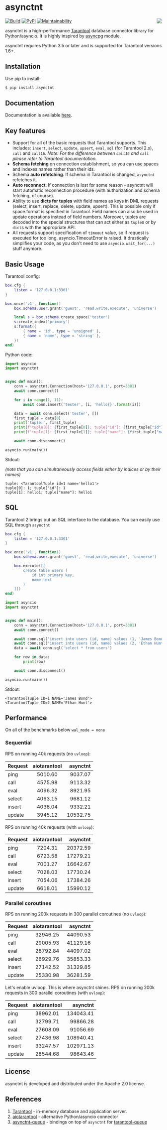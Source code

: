 # asynctnt

[![Build](https://github.com/igorcoding/asynctnt/actions/workflows/actions.yaml/badge.svg?branch=master)](https://github.com/igorcoding/asynctnt/actions)
[![PyPI](https://img.shields.io/pypi/v/asynctnt.svg)](https://pypi.python.org/pypi/asynctnt)
[![Maintainability](https://api.codeclimate.com/v1/badges/6cec8adae280cda3e161/maintainability)](https://codeclimate.com/github/igorcoding/asynctnt/maintainability)
<a href="http://tarantool.org">
	<img src="https://avatars2.githubusercontent.com/u/2344919?v=2&s=250" align="right">
</a>

asynctnt is a high-performance [Tarantool](https://tarantool.org/) database
connector library for Python/asyncio. It is highly inspired by
[asyncpg](https://github.com/MagicStack/asyncpg) module.

asynctnt requires Python 3.5 or later and is supported for Tarantool
versions 1.6+.


## Installation
Use pip to install:
```bash
$ pip install asynctnt
```


## Documentation

Documentation is available [here](https://igorcoding.github.io/asynctnt).


## Key features

* Support for all of the basic requests that Tarantool supports. This includes:
  `insert`, `select`, `update`, `upsert`, `eval`, `sql` (for Tarantool 2.x),
  `call` and `call16`. _Note: For the difference between `call16` and `call`
  please refer to Tarantool documentation._
* **Schema fetching** on connection establishment, so you can use spaces and
  indexes names rather than their ids.
* Schema **auto refetching**. If schema in Tarantool is changed, `asynctnt`
  refetches it.
* **Auto reconnect**. If connection is lost for some reason - asynctnt will
  start automatic reconnection procedure (with authorization and schema
  fetching, of course).
* Ability to use **dicts for tuples** with field names as keys in DML requests
  (select, insert, replace, delete, update, upsert). This is possible only
  if space.format is specified in Tarantool. Field names can also be used
  in update operations instead of field numbers. Moreover, tuples are decoded
  into the special structures that can act either as `tuple`s or by `dict`s with
  the appropriate API.
* All requests support specification of `timeout` value, so if request is
  executed for too long, asyncio.TimeoutError is raised. It drastically
  simplifies your code, as you don't need to use `asyncio.wait_for(...)`
  stuff anymore.


## Basic Usage

Tarantool config:

```lua
box.cfg {
    listen = '127.0.0.1:3301'
}

box.once('v1', function()
    box.schema.user.grant('guest', 'read,write,execute', 'universe')

    local s = box.schema.create_space('tester')
    s:create_index('primary')
    s:format({
        { name = 'id', type = 'unsigned' },
        { name = 'name', type = 'string' },
    })
end)
```

Python code:
```python
import asyncio
import asynctnt


async def main():
    conn = asynctnt.Connection(host='127.0.0.1', port=3301)
    await conn.connect()

    for i in range(1, 11):
        await conn.insert('tester', [i, 'hello{}'.format(i)])

    data = await conn.select('tester', [])
    first_tuple = data[0]
    print('tuple:', first_tuple)
    print(f'tuple[0]: {first_tuple[0]}; tuple["id"]: {first_tuple["id"]}')
    print(f'tuple[1]: {first_tuple[1]}; tuple["name"]: {first_tuple["name"]}')

    await conn.disconnect()

asyncio.run(main())
```

Stdout:

*(note that you can simultaneously access fields either by indices
or by their names)*
```
tuple: <TarantoolTuple id=1 name='hello1'>
tuple[0]: 1; tuple["id"]: 1
tuple[1]: hello1; tuple["name"]: hello1
```

## SQL

Tarantool 2 brings out an SQL interface to the database. You can easily use SQL
through `asynctnt`

```lua
box.cfg {
    listen = '127.0.0.1:3301'
}

box.once('v1', function()
    box.schema.user.grant('guest', 'read,write,execute', 'universe')

    box.execute([[
        create table users (
            id int primary key,
            name text
        )
    ]])
end)
```

```python
import asyncio
import asynctnt


async def main():
    conn = asynctnt.Connection(host='127.0.0.1', port=3301)
    await conn.connect()

    await conn.sql("insert into users (id, name) values (1, 'James Bond')")
    await conn.sql("insert into users (id, name) values (2, 'Ethan Hunt')")
    data = await conn.sql('select * from users')

    for row in data:
        print(row)

    await conn.disconnect()

asyncio.run(main())
```

Stdout:
```
<TarantoolTuple ID=1 NAME='James Bond'>
<TarantoolTuple ID=2 NAME='Ethan Hunt'>
```

## Performance

On all of the benchmarks below `wal_mode = none`

### Sequential

RPS on running 40k requests (no `uvloop`):

| Request       | aiotarantool  | asynctnt  |
| ------------- |:-------------:| ---------:|
| ping          | 5010.60       | 9037.07   |
| call          | 4575.98       | 9113.32   |
| eval          | 4096.32       | 8921.95   |
| select        | 4063.15       | 9681.12   |
| insert        | 4038.04       | 9332.21   |
| update        | 3945.12       | 10532.75  |


RPS on running 40k requests (with `uvloop`):

| Request       | aiotarantool  | asynctnt  |
| ------------- |:-------------:| ---------:|
| ping          | 7204.31       | 20372.59  |
| call          | 6723.58       | 17279.21  |
| eval          | 7001.27       | 16642.67  |
| select        | 7028.03       | 17730.24  |
| insert        | 7054.06       | 17384.26  |
| update        | 6618.01       | 15990.12  |


### Parallel coroutines

RPS on running 200k requests in 300 parallel coroutines (no `uvloop`):

| Request       | aiotarantool  | asynctnt  |
| ------------- |:-------------:| ---------:|
| ping          | 32946.25      | 44090.53  |
| call          | 29005.93      | 41129.16  |
| eval          | 28792.84      | 44097.02  |
| select        | 26929.76      | 35853.33  |
| insert        | 27142.52      | 31329.85  |
| update        | 25330.98      | 36281.59  |


Let's enable uvloop. This is where asynctnt shines.
RPS on running 200k requests in 300 parallel coroutines (with `uvloop`):


| Request       | aiotarantool  | asynctnt   |
| ------------- |:-------------:| ----------:|
| ping          | 38962.01      | 134043.41  |
| call          | 32799.71      | 99866.28   |
| eval          | 27608.09      | 91056.69   |
| select        | 27436.98      | 108940.41  |
| insert        | 33247.57      | 102971.13  |
| update        | 28544.68      | 98643.46   |


## License
asynctnt is developed and distributed under the Apache 2.0 license.


## References
1. [Tarantool](https://tarantool.org) - in-memory database and application server.
2. [aiotarantool](https://github.com/shveenkov/aiotarantool) - alternative Python/asyncio connector
3. [asynctnt-queue](https://github.com/igorcoding/asynctnt-queue) - bindings on top of `asynctnt` for [tarantool-queue](https://github.com/tarantool/queue)
